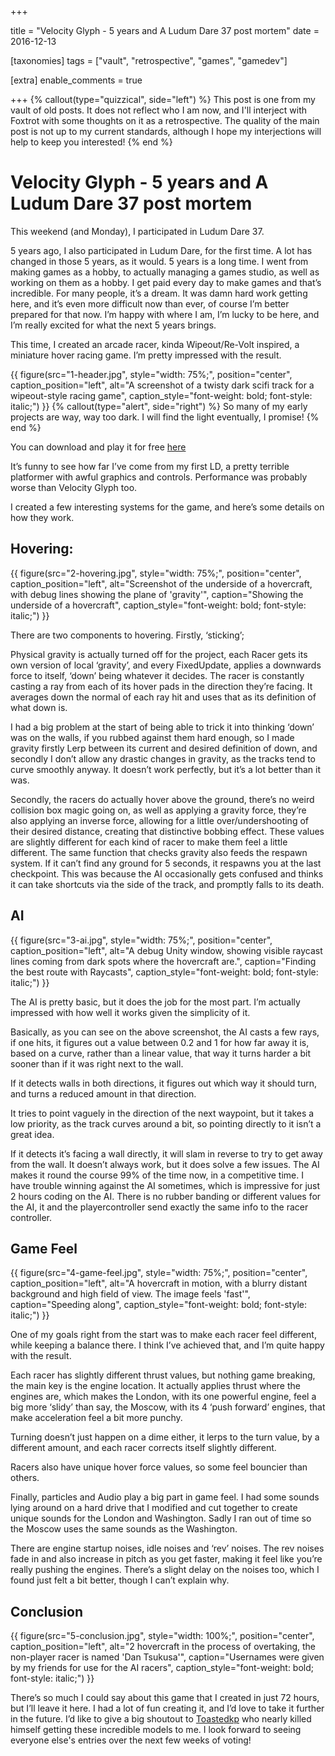 +++

title = "Velocity Glyph - 5 years and A Ludum Dare 37 post mortem"
date = 2016-12-13

[taxonomies]
tags = ["vault", "retrospective", "games", "gamedev"]

[extra]
enable_comments = true

+++
{% callout(type="quizzical", side="left") %}
This post is one from my vault of old posts. It does not reflect who I am now, and I'll interject with Foxtrot with some thoughts on it as a
retrospective. The quality of the main post is not up to my current standards, although I hope my interjections will help to keep you interested!
{% end %}

# Velocity Glyph - 5 years and A Ludum Dare 37 post mortem

This weekend (and Monday), I participated in Ludum Dare 37.

5 years ago, I also participated in Ludum Dare, for the first time. A lot has changed in those 5 years, as it would. 5 years is a long time. I went from making games as a hobby, to actually managing a games studio, as well as working on them as a hobby. I get paid every day to make games and that’s incredible. For many people, it’s a dream. It was damn hard work getting here, and it’s even more difficult now than ever, of course I’m better prepared for that now. I’m happy with where I am, I’m lucky to be here, and I’m really excited for what the next 5 years brings.

This time, I created an arcade racer, kinda Wipeout/Re-Volt inspired, a miniature hover racing game. I’m pretty impressed with the result. 

<!-- more -->
{{ figure(src="1-header.jpg",
          style="width: 75%;",
          position="center",
          caption_position="left",
          alt="A screenshot of a twisty dark scifi track for a wipeout-style racing game",
          caption_style="font-weight: bold; font-style: italic;") }}
{% callout(type="alert", side="right") %}
So many of my early projects are way, way too dark. I will find the light eventually, I promise!
{% end %}
          
You can download and play it for free [here](https://foxtrotluna.itch.io/velocity-glyph)

It’s funny to see how far I’ve come from my first LD, a pretty terrible platformer with awful graphics and controls. Performance was probably worse than Velocity Glyph too.

I created a few interesting systems for the game, and here’s some details on how they work.

## Hovering:
{{ figure(src="2-hovering.jpg",
          style="width: 75%;",
          position="center",
          caption_position="left",
          alt="Screenshot of the underside of a hovercraft, with debug lines showing the plane of 'gravity'",
          caption="Showing the underside of a hovercraft",
          caption_style="font-weight: bold; font-style: italic;") }}

There are two components to hovering. Firstly, ‘sticking’;

Physical gravity is actually turned off for the project, each Racer gets its own version of local ‘gravity’, and every FixedUpdate, applies a downwards force to itself, ‘down’ being whatever it decides. The racer is constantly casting a ray from each of its hover pads in the direction they’re facing. It averages down the normal of each ray hit and uses that as its definition of what down is.

I had a big problem at the start of being able to trick it into thinking ‘down’ was on the walls, if you rubbed against them hard enough, so I made gravity firstly Lerp between its current and desired definition of down, and secondly I don’t allow any drastic changes in gravity, as the tracks tend to curve smoothly anyway. It doesn’t work perfectly, but it’s a lot better than it was.

Secondly, the racers do actually hover above the ground, there’s no weird collision box magic going on, as well as applying a gravity force, they’re also applying an inverse force, allowing for a little over/undershooting of their desired distance, creating that distinctive bobbing effect. These values are slightly different for each kind of racer to make them feel a little different. The same function that checks gravity also feeds the respawn system. If it can’t find any ground for 5 seconds, it respawns you at the last checkpoint. This was because the AI occasionally gets confused and thinks it can take shortcuts via the side of the track, and promptly falls to its death.

## AI
{{ figure(src="3-ai.jpg",
          style="width: 75%;",
          position="center",
          caption_position="left",
          alt="A debug Unity window, showing visible raycast lines coming from dark spots where the hovercraft are.",
          caption="Finding the best route with Raycasts",
          caption_style="font-weight: bold; font-style: italic;") }}

The AI is pretty basic, but it does the job for the most part. I’m actually impressed with how well it works given the simplicity of it.

Basically, as you can see on the above screenshot, the AI casts a few rays, if one hits, it figures out a value between 0.2 and 1 for how far away it is, based on a curve, rather than a linear value, that way it turns harder a bit sooner than if it was right next to the wall.

If it detects walls in both directions, it figures out which way it should turn, and turns a reduced amount in that direction.

It tries to point vaguely in the direction of the next waypoint, but it takes a low priority, as the track curves around a bit, so pointing directly to it isn’t a great idea.

If it detects it’s facing a wall directly, it will slam in reverse to try to get away from the wall. It doesn’t always work, but it does solve a few issues. The AI makes it round the course 99% of the time now, in a competitive time. I have trouble winning against the AI sometimes, which is impressive for just 2 hours coding on the AI. There is no rubber banding or different values for the AI, it and the playercontroller send exactly the same info to the racer controller.

## Game Feel
{{ figure(src="4-game-feel.jpg",
          style="width: 75%;",
          position="center",
          caption_position="left",
          alt="A hovercraft in motion, with a blurry distant background and high field of view. The image feels 'fast'",
          caption="Speeding along",
          caption_style="font-weight: bold; font-style: italic;") }}
          
One of my goals right from the start was to make each racer feel different, while keeping a balance there. I think I’ve achieved that, and I’m quite happy with the result.

Each racer has slightly different thrust values, but nothing game breaking, the main key is the engine location. It actually applies thrust where the engines are, which makes the London, with its one powerful engine, feel a big more ‘slidy’ than say, the Moscow, with its 4 ‘push forward’ engines, that make acceleration feel a bit more punchy. 

Turning doesn’t just happen on a dime either, it lerps to the turn value, by a different amount, and each racer corrects itself slightly different.

Racers also have unique hover force values, so some feel bouncier than others.

Finally, particles and Audio play a big part in game feel. I had some sounds lying around on a hard drive that I modified and cut together to create unique sounds for the London and Washington. Sadly I ran out of time so the Moscow uses the same sounds as the Washington.

There are engine startup noises, idle noises and ‘rev’ noises. The rev noises fade in and also increase in pitch as you get faster, making it feel like you’re really pushing the engines. There’s a slight delay on the noises too, which I found just felt a bit better, though I can’t explain why.

## Conclusion
{{ figure(src="5-conclusion.jpg",
          style="width: 100%;",
          position="center",
          caption_position="left",
          alt="2 hovercraft in the process of overtaking, the non-player racer is named 'Dan Tsukusa'",
          caption="Usernames were given by my friends for use for the AI racers",
          caption_style="font-weight: bold; font-style: italic;")  }}

There’s so much I could say about this game that I created in just 72 hours, but I’ll leave it here. I had a lot of fun creating it, and I’d love to take it further in the future. I’d like to give a big shoutout to [Toastedkp](http://twitter.com/toastedkp) who nearly killed himself getting these incredible models to me. I look forward to seeing everyone else's entries over the next few weeks of voting!